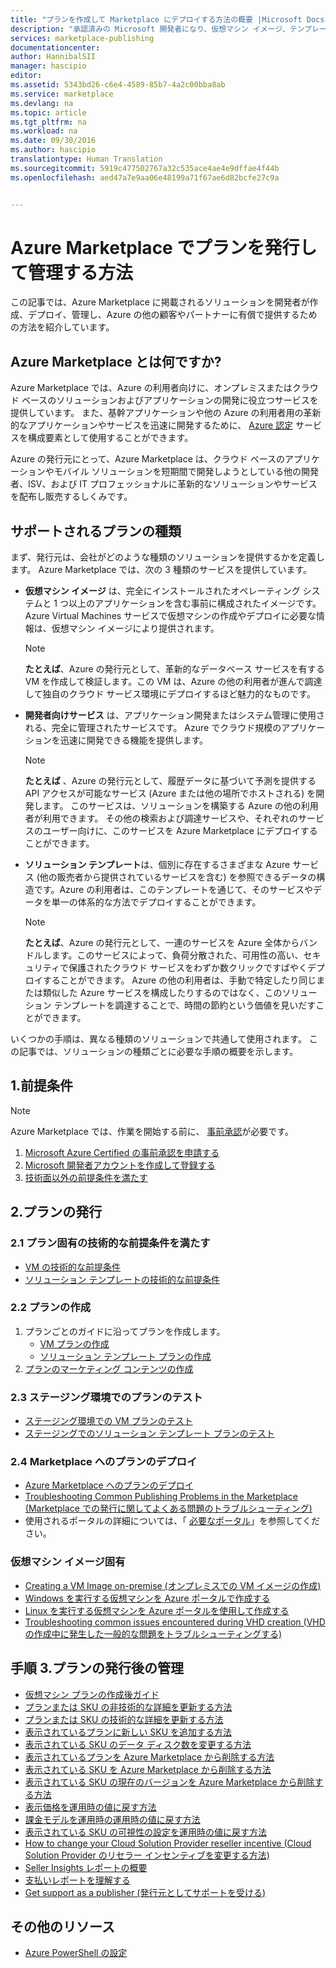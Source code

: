 ```yaml
---
title: "プランを作成して Marketplace にデプロイする方法の概要 |Microsoft Docs"
description: "承認済みの Microsoft 開発者になり、仮想マシン イメージ、テンプレート、データ サービス、または開発者向けサービスを作成して Azure Marketplace にデプロイするために必要な手順を理解します。"
services: marketplace-publishing
documentationcenter: 
author: HannibalSII
manager: hascipio
editor: 
ms.assetid: 5343bd26-c6e4-4589-85b7-4a2c00bba8ab
ms.service: marketplace
ms.devlang: na
ms.topic: article
ms.tgt_pltfrm: na
ms.workload: na
ms.date: 09/30/2016
ms.author: hascipio
translationtype: Human Translation
ms.sourcegitcommit: 5919c477502767a32c535ace4ae4e9dffae4f44b
ms.openlocfilehash: aed47a7e9aa06e48199a71f67ae6d82bcfe27c9a


---
```

# <a name="how-to-publish-and-manage-an-offer-in-the-azure-marketplace"></a>Azure Marketplace でプランを発行して管理する方法
この記事では、Azure Marketplace に掲載されるソリューションを開発者が作成、デプロイ、管理し、Azure の他の顧客やパートナーに有償で提供するための方法を紹介しています。

## <a name="what-is-the-azure-marketplace"></a>Azure Marketplace とは何ですか?
Azure Marketplace では、Azure の利用者向けに、オンプレミスまたはクラウド ベースのソリューションおよびアプリケーションの開発に役立つサービスを提供しています。 また、基幹アプリケーションや他の Azure の利用者用の革新的なアプリケーションやサービスを迅速に開発するために、 [Azure 認定](http://azure.com/certified) サービスを構成要素として使用することができます。

Azure の発行元にとって、Azure Marketplace は、クラウド ベースのアプリケーションやモバイル ソリューションを短期間で開発しようとしている他の開発者、ISV、および IT プロフェッショナルに革新的なソリューションやサービスを配布し販売するしくみです。

## <a name="supported-types-of-offers"></a>サポートされるプランの種類
まず、発行元は、会社がどのような種類のソリューションを提供するかを定義します。 Azure Marketplace では、次の 3 種類のサービスを提供しています。

* **仮想マシン イメージ** は、完全にインストールされたオペレーティング システムと 1 つ以上のアプリケーションを含む事前に構成されたイメージです。 Azure Virtual Machines サービスで仮想マシンの作成やデプロイに必要な情報は、仮想マシン イメージにより提供されます。

  > [!NOTE]
  > **たとえば**、Azure の発行元として、革新的なデータベース サービスを有する VM を作成して検証します。この VM は、Azure の他の利用者が進んで調達して独自のクラウド サービス環境にデプロイするほど魅力的なものです。
  >
  >
* **開発者向けサービス** は、アプリケーション開発またはシステム管理に使用される、完全に管理されたサービスです。 Azure でクラウド規模のアプリケーションを迅速に開発できる機能を提供します。

  > [!NOTE]
  > **たとえば** 、Azure の発行元として、履歴データに基づいて予測を提供する API アクセスが可能なサービス (Azure または他の場所でホストされる) を開発します。 このサービスは、ソリューションを構築する Azure の他の利用者が利用できます。 その他の検索および調達サービスや、それぞれのサービスのユーザー向けに、このサービスを Azure Marketplace にデプロイすることができます。
  >
  >
* **ソリューション テンプレート**は、個別に存在するさまざまな Azure サービス (他の販売者から提供されているサービスを含む) を参照できるデータの構造です。Azure の利用者は、このテンプレートを通じて、そのサービスやデータを単一の体系的な方法でデプロイすることができます。

  > [!NOTE]
  > **たとえば**、Azure の発行元として、一連のサービスを Azure 全体からバンドルします。このサービスによって、負荷分散された、可用性の高い、セキュリティで保護されたクラウド サービスをわずか数クリックですばやくデプロイすることができます。 Azure の他の利用者は、手動で特定したり同じまたは類似した Azure サービスを構成したりするのではなく、このソリューション テンプレートを調達することで、時間の節約という価値を見いだすことができます。
  >
  >

いくつかの手順は、異なる種類のソリューションで共通して使用されます。 この記事では、ソリューションの種類ごとに必要な手順の概要を示します。

## <a name="1-pre-requisites"></a>1.前提条件
> [!NOTE]
> Azure Marketplace では、作業を開始する前に、 [事前承認](http://azure.com/certified)が必要です。
>
>

1. [Microsoft Azure Certified の事前承認を申請する](marketplace-publishing-azure-certification.md)
2. [Microsoft 開発者アカウントを作成して登録する](marketplace-publishing-accounts-creation-registration.md)
3. [技術面以外の前提条件を満たす](marketplace-publishing-pre-requisites.md)

## <a name="2-publishing-your-offer"></a>2.プランの発行
### <a name="21-complete-offer-specific-technical-pre-requisites"></a>2.1 プラン固有の技術的な前提条件を満たす
* [VM の技術的な前提条件](marketplace-publishing-vm-image-creation-prerequisites.md)
* [ソリューション テンプレートの技術的な前提条件](marketplace-publishing-solution-template-creation-prerequisites.md)

### <a name="22-create-your-offer"></a>2.2 プランの作成
1. プランごとのガイドに沿ってプランを作成します。
   * [VM プランの作成](marketplace-publishing-vm-image-creation.md)
   * [ソリューション テンプレート プランの作成](marketplace-publishing-solution-template-creation.md)
2. [プランのマーケティング コンテンツの作成](marketplace-publishing-push-to-staging.md)

### <a name="23-test-your-offer-in-staging"></a>2.3 ステージング環境でのプランのテスト
* [ステージング環境での VM プランのテスト](marketplace-publishing-vm-image-test-in-staging.md)
* [ステージングでのソリューション テンプレート プランのテスト](marketplace-publishing-solution-template-test-in-staging.md)

### <a name="24-deploy-your-offer-to-the-marketplace"></a>2.4 Marketplace へのプランのデプロイ
* [Azure Marketplace へのプランのデプロイ](marketplace-publishing-push-to-production.md)
* [Troubleshooting Common Publishing Problems in the Marketplace (Marketplace での発行に関してよくある問題のトラブルシューティング)](marketplace-publishing-support-common-issues.md)
* 使用されるポータルの詳細については、「 [必要なポータル](marketplace-publishing-portals.md)」を参照してください。

### <a name="virtual-machine-image-specific"></a>仮想マシン イメージ固有
* [Creating a VM Image on-premise (オンプレミスでの VM イメージの作成)](marketplace-publishing-vm-image-creation-on-premise.md)
* [Windows を実行する仮想マシンを Azure ポータルで作成する](../virtual-machines/virtual-machines-windows-hero-tutorial.md?toc=%2fazure%2fvirtual-machines%2fwindows%2ftoc.json)
* [Linux を実行する仮想マシンを Azure ポータルを使用して作成する](../virtual-machines/virtual-machines-linux-quick-create-portal.md?toc=%2fazure%2fvirtual-machines%2flinux%2ftoc.json)
* [Troubleshooting common issues encountered during VHD creation (VHD の作成中に発生した一般的な問題をトラブルシューティングする)](marketplace-publishing-vm-image-creation-troubleshooting.md)

## <a name="3-post-publishing-management-of-your-offer"></a>手順 3.プランの発行後の管理
* [仮想マシン プランの作成後ガイド](marketplace-publishing-vm-image-post-publishing.md)
* [プランまたは SKU の非技術的な詳細を更新する方法](marketplace-publishing-vm-image-post-publishing.md#2-how-to-update-the-non-technical-details-of-an-offer-or-a-sku)
* [プランまたは SKU の技術的な詳細を更新する方法](marketplace-publishing-vm-image-post-publishing.md#1-how-to-update-the-technical-details-of-a-sku)
* [表示されているプランに新しい SKU を追加する方法](marketplace-publishing-vm-image-post-publishing.md#3-how-to-add-a-new-sku-under-a-listed-offer)
* [表示されている SKU のデータ ディスク数を変更する方法](marketplace-publishing-vm-image-post-publishing.md#4-how-to-change-the-data-disk-count-for-a-listed-sku)
* [表示されているプランを Azure Marketplace から削除する方法](marketplace-publishing-vm-image-post-publishing.md)
* [表示されている SKU を Azure Marketplace から削除する方法](marketplace-publishing-vm-image-post-publishing.md#6-how-to-delete-a-listed-sku-from-the-azure-marketplace)
* [表示されている SKU の現在のバージョンを Azure Marketplace から削除する方法](marketplace-publishing-vm-image-post-publishing.md#7-how-to-delete-the-current-version-of-a-listed-sku-from-the-azure-marketplace)
* [表示価格を運用時の値に戻す方法](marketplace-publishing-vm-image-post-publishing.md#8-how-to-revert-listing-price-to-production-values)
* [課金モデルを運用時の運用時の値に戻す方法](marketplace-publishing-vm-image-post-publishing.md#9-how-to-revert-billing-model-to-production-values)
* [表示されている SKU の可視性の設定を運用時の値に戻す方法](marketplace-publishing-vm-image-post-publishing.md#10-how-to-revert-visibility-setting-of-a-listed-sku-to-the-production-value)
* [How to change your Cloud Solution Provider reseller incentive (Cloud Solution Provider のリセラー インセンティブを変更する方法)](marketplace-publishing-csp-incentive.md)
* [Seller Insights レポートの概要](marketplace-publishing-report-seller-insights.md)
* [支払いレポートを理解する](marketplace-publishing-report-payout.md)
* [Get support as a publisher (発行元としてサポートを受ける)](marketplace-publishing-get-publisher-support.md)

## <a name="additional-resources"></a>その他のリソース
* [Azure PowerShell の設定](marketplace-publishing-powershell-setup.md)



<!--HONumber=Nov16_HO3-->



